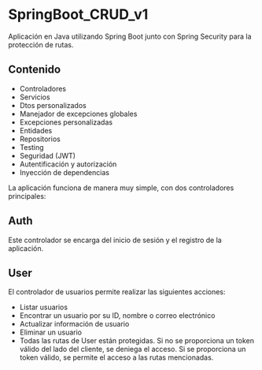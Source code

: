 # SpringBoot_CRUD_v1
Aplicación en Java utilizando Spring Boot junto con Spring Security para la protección de rutas.

## Contenido
* Controladores
* Servicios
* Dtos personalizados
* Manejador de excepciones globales
* Excepciones personalizadas
* Entidades
* Repositorios
* Testing
* Seguridad (JWT)
* Autentificación y autorización
* Inyección de dependencias

La aplicación funciona de manera muy simple, con dos controladores principales:

## Auth
Este controlador se encarga del inicio de sesión y el registro de la aplicación.

## User
El controlador de usuarios permite realizar las siguientes acciones:

* Listar usuarios
* Encontrar un usuario por su ID, nombre o correo electrónico
* Actualizar información de usuario
* Eliminar un usuario
* Todas las rutas de User están protegidas. Si no se proporciona un token válido del lado del cliente, se deniega el acceso. Si se proporciona un token válido, se permite el acceso a las rutas mencionadas.
